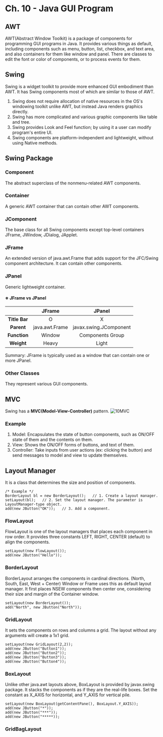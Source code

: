 # Ch. 10 - Java GUI Program

## AWT
AWT(Abstract Window Toolkit) is a package of components for programming GUI programs in Java.
It provides various things as default, including components such as menu, button, list, checkbox, and text area, and also containers for them like window and panel.
There are classes to edit the font or color of components, or to process events for them.

## Swing
Swing is a widget toolkit to provide more enhanced GUI embodiment than AWT. It has Swing components most of which are similar to those of AWT.

1. Swing does not require allocation of native resources in the OS's windowing toolkit unlike AWT, but instead Java renders graphics directly.
2. Swing has more complicated and various graphic components like table and tree.
3. Swing provides Look and Feel function; by using it a user can modify program's entire UI.
4. Swing components are platform-independent and lightweight, without using Native methods.

## Swing Package
### Component
The abstract superclass of the nonmenu-related AWT components.
### Container
A generic AWT container that can contain other AWT components.
### JComponent
The base class for all Swing components except top-level containers JFrame, JWindow, JDialog, JApplet.
### JFrame
An extended version of java.awt.Frame that adds support for the JFC/Swing component architecture. It can contain other components.
### JPanel
Generic lightweight container.
#### ※ JFrame vs JPanel
| | JFrame | JPanel |
|:-:| :----: | :----: |
| **Title Bar** | O | X |
| **Parent** | java.awt.Frame | javax.swing.JComponent |
| **Function** | Window | Components Group |
| **Weight** | Heavy | Light |

Summary: JFrame is typically used as a window that can contain one or more JPanel.

### Other Classes
They represent various GUI components.

## MVC
Swing has a **MVC(Model-View-Controller)** pattern.
![10MVC](https://user-images.githubusercontent.com/48712088/147849770-58b3baa0-2684-4502-9f7f-7f77492cd8c8.png)

### Example
1. Model: Encapsulates the state of button components, such as ON/OFF state of them and the contents on them.
2. View: Shows the ON/OFF forms of buttons, and text of them.
3. Controller: Take inputs from user actions (ex: clicking the button) and send messages to model and view to update themselves.

## Layout Manager
It is a class that determines the size and position of components.

    /* Example */
    BorderLayout bl = new BorderLayout();   // 1. Create a layout manager.
    setLayout(bl);   // 2. Set the layout manager. The parameter is LayoutManager-type object.
    add(new JButton("OK"));   // 3. Add a component.
    
### FlowLayout
FlowLayout is one of the layout managers that places each component in row order. It provides three constants LEFT, RIGHT, CENTER (default) to align the components.

    setLayout(new FlowLayout());
    add(new JButton("Hello"));

### BorderLayout
BorderLayout arranges the components in cardinal directions. (North, South, East, West + Center) Window or Frame uses this as default layout manager. It first places NSEW components then center one, considering their size and margin of the Container window.

    setLayout(new BorderLayout());
    add("North", new JButton("North"));
    
### GridLayout
It sets the components on rows and columns a grid. The layout without any arguments will create a 1x1 grid.

    setLayout(new GridLayout(2,2));
    add(new JButton("Button1"));
    add(new JButton("Button2"));
    add(new JButton("Button3"));
    add(new JButton("Button4"));
    
### BoxLayout
Unlike other java.awt layouts above, BoxLayout is provided by javax.swing package. It stacks the components as if they are the real-life boxes. Set the constant as X_AXIS for horizontal, and Y_AXIS for vertical pile.

    setLayout(new BoxLayout(getContentPane(), BoxLayout.Y_AXIS));
    add(new JButton("*"));
    add(new JButton("***"));
    add(new JButton("*****));
    
### GridBagLayout
